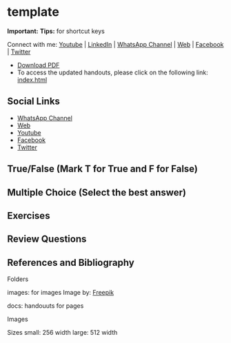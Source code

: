 # template

**Important:**
**Tips:**
for shortcut keys

Connect with me: [Youtube](https://www.youtube.com/yasirbhutta) \| [LinkedIn](https://www.linkedin.com/in/yasirbhutta/) \| [WhatsApp Channel](https://whatsapp.com/channel/0029VaC3BC160eBZZSs3CW0c) \| [Web](https://yasirbhutta.github.io/) \| [Facebook](https://www.facebook.com/yasirbhutta786) \| [Twitter](https://twitter.com/yasirbhutta)

- [Download PDF](#)  
- To access the updated handouts, please click on the following link:
[index.html](../yasirbhutta.github.io/index.md)

## Social Links

- [WhatsApp Channel](https://whatsapp.com/channel/0029VaC3BC160eBZZSs3CW0c)
- [Web](https://yasirbhutta.github.io/)
- [Youtube](https://www.youtube.com/yasirbhutta)
- [Facebook](https://www.facebook.com/yasirbhutta786)
- [Twitter](https://twitter.com/yasirbhutta)

## True/False (Mark T for True and F for False)

## Multiple Choice (Select the best answer)

## Exercises

## Review Questions

## References and Bibliography

Folders

images: for images
Image by: [Freepik]("https://www.freepik.com/free-vector/flat-design-hard-drive-illustration_25560978.htm">Freepik)

docs: handouuts for pages

Images

Sizes
small: 256 width
large: 512 width

